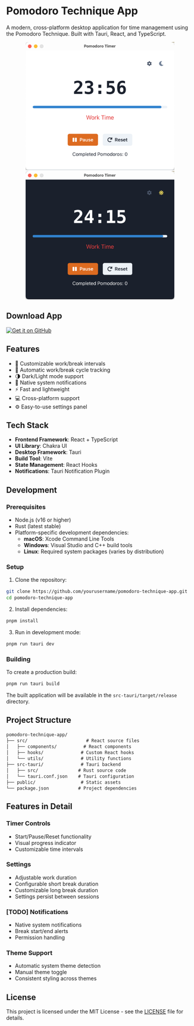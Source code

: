 # Pomodoro Technique App

A modern, cross-platform desktop application for time management using the Pomodoro Technique. Built with Tauri, React, and TypeScript.

<p align="center">
  <img src="./screenshots/app-light.png" width="400" />
  <img src="./screenshots/app-dark.png" width="400" />
</p>

## Download App

[![Get it on GitHub](https://img.shields.io/badge/Get%20it%20on-GitHub-green?style=for-the-badge&logo=github)](https://github.com/dleged/pomodoro-technique-app/releases/)

## Features

- 🎯 Customizable work/break intervals
- 🔄 Automatic work/break cycle tracking
- 🌗 Dark/Light mode support
- 🔔 Native system notifications
- ⚡ Fast and lightweight
- 💻 Cross-platform support
- ⚙️ Easy-to-use settings panel

## Tech Stack

- **Frontend Framework**: React + TypeScript
- **UI Library**: Chakra UI
- **Desktop Framework**: Tauri
- **Build Tool**: Vite
- **State Management**: React Hooks
- **Notifications**: Tauri Notification Plugin

## Development

### Prerequisites

- Node.js (v16 or higher)
- Rust (latest stable)
- Platform-specific development dependencies:
  - **macOS**: Xcode Command Line Tools
  - **Windows**: Visual Studio and C++ build tools
  - **Linux**: Required system packages (varies by distribution)

### Setup

1. Clone the repository:
```bash
git clone https://github.com/yourusername/pomodoro-technique-app.git
cd pomodoro-technique-app
```

2. Install dependencies:
```bash
pnpm install
```

3. Run in development mode:
```bash
pnpm run tauri dev
```

### Building

To create a production build:
```bash
pnpm run tauri build
```

The built application will be available in the `src-tauri/target/release` directory.

## Project Structure

```
pomodoro-technique-app/
├── src/                      # React source files
│   ├── components/          # React components
│   ├── hooks/              # Custom React hooks
│   └── utils/              # Utility functions
├── src-tauri/              # Tauri backend
│   ├── src/               # Rust source code
│   └── tauri.conf.json    # Tauri configuration
├── public/                 # Static assets
└── package.json           # Project dependencies
```

## Features in Detail

### Timer Controls
- Start/Pause/Reset functionality
- Visual progress indicator
- Customizable time intervals

### Settings
- Adjustable work duration
- Configurable short break duration
- Customizable long break duration
- Settings persist between sessions

### [TODO] Notifications
- Native system notifications
- Break start/end alerts
- Permission handling

### Theme Support
- Automatic system theme detection
- Manual theme toggle
- Consistent styling across themes


## License

This project is licensed under the MIT License - see the [LICENSE](LICENSE) file for details.
